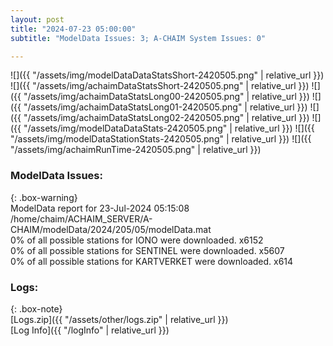 ```yaml
---
layout: post
title: "2024-07-23 05:00:00"
subtitle: "ModelData Issues: 3; A-CHAIM System Issues: 0"

---
```


![]({{ "/assets/img/modelDataDataStatsShort-2420505.png" | relative_url }})
![]({{ "/assets/img/achaimDataStatsShort-2420505.png" | relative_url }})
![]({{ "/assets/img/achaimDataStatsLong00-2420505.png" | relative_url }})
![]({{ "/assets/img/achaimDataStatsLong01-2420505.png" | relative_url }})
![]({{ "/assets/img/achaimDataStatsLong02-2420505.png" | relative_url }})
![]({{ "/assets/img/modelDataDataStats-2420505.png" | relative_url }})
![]({{ "/assets/img/modelDataStationStats-2420505.png" | relative_url }})
![]({{ "/assets/img/achaimRunTime-2420505.png" | relative_url }})


### ModelData Issues:  
  
{: .box-warning}  
 ModelData report for 23-Jul-2024 05:15:08   
 /home/chaim/ACHAIM_SERVER/A-CHAIM/modelData/2024/205/05/modelData.mat   
 0% of all possible stations for IONO were downloaded. x6152   
 0% of all possible stations for SENTINEL were downloaded. x5607   
 0% of all possible stations for KARTVERKET were downloaded. x614   
  


### Logs:  
  
{: .box-note}  
[Logs.zip]({{ "/assets/other/logs.zip" | relative_url }})  
[Log Info]({{ "/logInfo" | relative_url }})  
